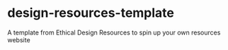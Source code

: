 # design-resources-template
A template from Ethical Design Resources to spin up your own resources website
